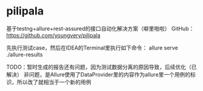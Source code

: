 # pilipala
基于testng+allure+rest-assured的接口自动化解决方案（噼里啪啦）
GitHub：https://github.com/youngvery/pilipala

先执行测试case，然后在IDEA的Terminal里执行如下命令：
allure serve ./allure-results

TODO：暂时生成的报告还有问题，因为测试数据分离的原因导致，后续优化（已解决）
非问题，是Allure使用了DataProvider里的内容作为allure里一个用例的标识，所以改了就相当于一个新的用例
